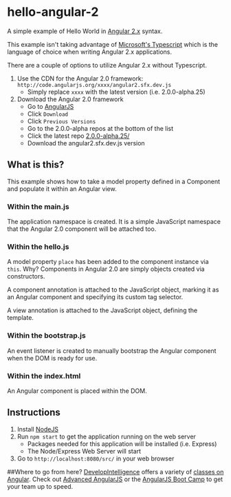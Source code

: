 # hello-angular-2
A simple example of Hello World in [Angular 2.x](https://angular.io/) syntax. 

This example isn't taking advantage of [Microsoft's Typescript](http://www.typescriptlang.org/) which is the language of choice when writing Angular 2.x applications. 

There are a couple of options to utilize Angular 2.x without Typescript. 

1. Use the CDN for the Angular 2.0 framework: `http://code.angularjs.org/xxxx/angular2.sfx.dev.js`
    * Simply replace `xxxx` with the latest version (i.e. 2.0.0-alpha.25)
2. Download the Angular 2.0 framework
    * Go to [AngularJS](https://angularjs.org/)
    * Click `Download`
    * Click `Previous Versions`
    * Go to the 2.0.0-alpha repos at the bottom of the list
    * Click the latest repo [2.0.0-alpha.25/](https://code.angularjs.org/2.0.0-alpha.25/)
    * Download the angular2.sfx.dev.js version  

## What is this?
This example shows how to take a model property defined in a Component and populate it within an Angular view.

### Within the main.js
The application namespace is created. It is a simple JavaScript namespace that the Angular 2.0 component will be attached too.

### Within the hello.js
A model property `place` has been added to the component instance via `this`. Why? Components in Angular 2.0 are simply objects created via constructors. 

A component annotation is attached to the JavaScript object, marking it as an Angular component and specifying its custom tag selector. 

A view annotation is attached to the JavaScript object, defining the template. 

### Within the bootstrap.js
An event listener is created to manually bootstrap the Angular component when the DOM is ready for use.

### Within the index.html
An Angular component is placed within the DOM.

## Instructions
1. Install [NodeJS](https://nodejs.org/)
2. Run `npm start` to get the application running on the web server
    * Packages needed for this application will be installed (i.e.  Express)
    * The Node/Express Web Server will start
3. Go to `http://localhost:8080/src/` in your web browser

##Where to go from here?
[DevelopIntelligence](http://www.developintelligence.com/) offers a variety of [classes on Angular](http://www.developintelligence.com/catalog/web-development-training/angularjs). Check out [Advanced AngularJS](http://www.developintelligence.com/catalog/web-development-training/angularjs/advanced-angularjs-development) or the [AngularJS Boot Camp](http://www.developintelligence.com/catalog/web-development-training/angularjs/angularjs-boot-camp) to get your team up to speed.